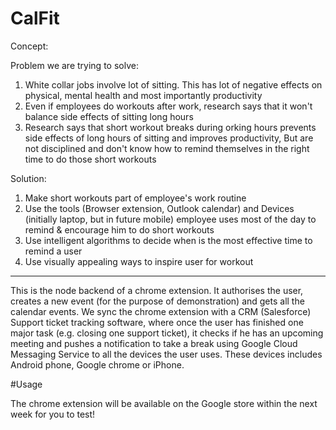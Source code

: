 # CalFit

Concept:

Problem we are trying to solve:
1. White collar jobs involve lot of sitting. This has lot of negative effects on physical, mental health and most importantly productivity 
2. Even if employees do workouts after work, research says that it won't balance side effects of sitting long hours
3. Research says that short workout breaks during orking hours prevents side effects of long hours of sitting and improves productivity, But are not disciplined and don't know how to remind themselves in the right time to do those short workouts

Solution:
1. Make short workouts part of employee's work routine
2. Use the tools (Browser extension, Outlook calendar) and Devices (initially laptop, but in future mobile) employee uses most of the day to remind & encourage him to do short workouts
3. Use intelligent algorithms to decide when is the most effective time to remind a user
4. Use visually appealing ways to inspire user for workout

------------------

This is the node backend of a chrome extension. It authorises the user, creates a new event (for the purpose of demonstration) and gets all the calendar events. We sync the chrome extension with a CRM (Salesforce) Support ticket tracking software, where once the user has finished one major task (e.g. closing one support ticket), it checks if he has an upcoming meeting and pushes a notification to take a break using Google Cloud Messaging Service to all the devices the user uses. These devices includes Android phone,
Google chrome or iPhone.

#Usage

The chrome extension will be available on the Google store within the next week for you to test!

